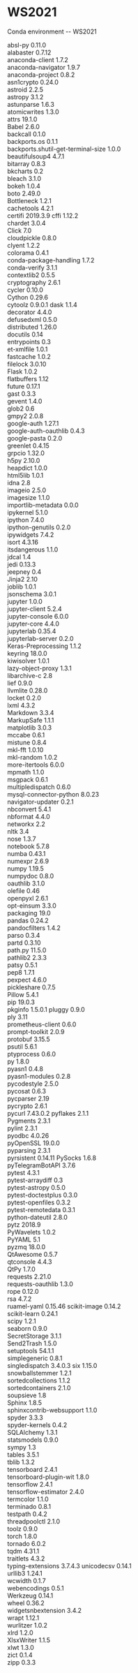 # WS2021


Conda environment -- WS2021

absl-py                            0.11.0  
alabaster                          0.7.12  
anaconda-client                    1.7.2   
anaconda-navigator                 1.9.7   
anaconda-project                   0.8.2   
asn1crypto                         0.24.0  
astroid                            2.2.5   
astropy                            3.1.2   
astunparse                         1.6.3   
atomicwrites                       1.3.0   
attrs                              19.1.0  
Babel                              2.6.0   
backcall                           0.1.0   
backports.os                       0.1.1   
backports.shutil-get-terminal-size 1.0.0   
beautifulsoup4                     4.7.1   
bitarray                           0.8.3   
bkcharts                           0.2     
bleach                             3.1.0   
bokeh                              1.0.4   
boto                               2.49.0  
Bottleneck                         1.2.1   
cachetools                         4.2.1   
certifi                            2019.3.9
cffi                               1.12.2  
chardet                            3.0.4   
Click                              7.0     
cloudpickle                        0.8.0   
clyent                             1.2.2   
colorama                           0.4.1   
conda-package-handling             1.7.2   
conda-verify                       3.1.1   
contextlib2                        0.5.5   
cryptography                       2.6.1   
cycler                             0.10.0  
Cython                             0.29.6  
cytoolz                            0.9.0.1 
dask                               1.1.4   
decorator                          4.4.0   
defusedxml                         0.5.0   
distributed                        1.26.0  
docutils                           0.14    
entrypoints                        0.3     
et-xmlfile                         1.0.1   
fastcache                          1.0.2   
filelock                           3.0.10  
Flask                              1.0.2   
flatbuffers                        1.12    
future                             0.17.1  
gast                               0.3.3   
gevent                             1.4.0   
glob2                              0.6     
gmpy2                              2.0.8   
google-auth                        1.27.1  
google-auth-oauthlib               0.4.3   
google-pasta                       0.2.0   
greenlet                           0.4.15  
grpcio                             1.32.0  
h5py                               2.10.0  
heapdict                           1.0.0   
html5lib                           1.0.1   
idna                               2.8     
imageio                            2.5.0   
imagesize                          1.1.0   
importlib-metadata                 0.0.0   
ipykernel                          5.1.0   
ipython                            7.4.0   
ipython-genutils                   0.2.0   
ipywidgets                         7.4.2   
isort                              4.3.16  
itsdangerous                       1.1.0   
jdcal                              1.4     
jedi                               0.13.3  
jeepney                            0.4     
Jinja2                             2.10    
joblib                             1.0.1   
jsonschema                         3.0.1   
jupyter                            1.0.0   
jupyter-client                     5.2.4   
jupyter-console                    6.0.0   
jupyter-core                       4.4.0   
jupyterlab                         0.35.4  
jupyterlab-server                  0.2.0   
Keras-Preprocessing                1.1.2   
keyring                            18.0.0  
kiwisolver                         1.0.1   
lazy-object-proxy                  1.3.1   
libarchive-c                       2.8     
lief                               0.9.0   
llvmlite                           0.28.0  
locket                             0.2.0   
lxml                               4.3.2   
Markdown                           3.3.4   
MarkupSafe                         1.1.1   
matplotlib                         3.0.3   
mccabe                             0.6.1   
mistune                            0.8.4   
mkl-fft                            1.0.10  
mkl-random                         1.0.2   
more-itertools                     6.0.0   
mpmath                             1.1.0   
msgpack                            0.6.1   
multipledispatch                   0.6.0   
mysql-connector-python             8.0.23  
navigator-updater                  0.2.1   
nbconvert                          5.4.1   
nbformat                           4.4.0   
networkx                           2.2     
nltk                               3.4     
nose                               1.3.7   
notebook                           5.7.8   
numba                              0.43.1  
numexpr                            2.6.9   
numpy                              1.19.5  
numpydoc                           0.8.0   
oauthlib                           3.1.0   
olefile                            0.46    
openpyxl                           2.6.1   
opt-einsum                         3.3.0   
packaging                          19.0    
pandas                             0.24.2  
pandocfilters                      1.4.2   
parso                              0.3.4   
partd                              0.3.10  
path.py                            11.5.0  
pathlib2                           2.3.3   
patsy                              0.5.1   
pep8                               1.7.1   
pexpect                            4.6.0   
pickleshare                        0.7.5   
Pillow                             5.4.1   
pip                                19.0.3  
pkginfo                            1.5.0.1 
pluggy                             0.9.0   
ply                                3.11    
prometheus-client                  0.6.0   
prompt-toolkit                     2.0.9   
protobuf                           3.15.5  
psutil                             5.6.1   
ptyprocess                         0.6.0   
py                                 1.8.0   
pyasn1                             0.4.8   
pyasn1-modules                     0.2.8   
pycodestyle                        2.5.0   
pycosat                            0.6.3   
pycparser                          2.19    
pycrypto                           2.6.1   
pycurl                             7.43.0.2
pyflakes                           2.1.1   
Pygments                           2.3.1   
pylint                             2.3.1   
pyodbc                             4.0.26  
pyOpenSSL                          19.0.0  
pyparsing                          2.3.1   
pyrsistent                         0.14.11 
PySocks                            1.6.8   
pyTelegramBotAPI                   3.7.6   
pytest                             4.3.1   
pytest-arraydiff                   0.3     
pytest-astropy                     0.5.0   
pytest-doctestplus                 0.3.0   
pytest-openfiles                   0.3.2   
pytest-remotedata                  0.3.1   
python-dateutil                    2.8.0   
pytz                               2018.9  
PyWavelets                         1.0.2   
PyYAML                             5.1     
pyzmq                              18.0.0  
QtAwesome                          0.5.7   
qtconsole                          4.4.3   
QtPy                               1.7.0   
requests                           2.21.0  
requests-oauthlib                  1.3.0   
rope                               0.12.0  
rsa                                4.7.2   
ruamel-yaml                        0.15.46 
scikit-image                       0.14.2  
scikit-learn                       0.24.1  
scipy                              1.2.1   
seaborn                            0.9.0   
SecretStorage                      3.1.1   
Send2Trash                         1.5.0   
setuptools                         54.1.1  
simplegeneric                      0.8.1   
singledispatch                     3.4.0.3 
six                                1.15.0  
snowballstemmer                    1.2.1   
sortedcollections                  1.1.2   
sortedcontainers                   2.1.0   
soupsieve                          1.8     
Sphinx                             1.8.5   
sphinxcontrib-websupport           1.1.0   
spyder                             3.3.3   
spyder-kernels                     0.4.2   
SQLAlchemy                         1.3.1   
statsmodels                        0.9.0   
sympy                              1.3     
tables                             3.5.1   
tblib                              1.3.2   
tensorboard                        2.4.1   
tensorboard-plugin-wit             1.8.0   
tensorflow                         2.4.1   
tensorflow-estimator               2.4.0   
termcolor                          1.1.0   
terminado                          0.8.1   
testpath                           0.4.2   
threadpoolctl                      2.1.0   
toolz                              0.9.0   
torch                              1.8.0   
tornado                            6.0.2   
tqdm                               4.31.1  
traitlets                          4.3.2   
typing-extensions                  3.7.4.3 
unicodecsv                         0.14.1  
urllib3                            1.24.1  
wcwidth                            0.1.7   
webencodings                       0.5.1   
Werkzeug                           0.14.1  
wheel                              0.36.2  
widgetsnbextension                 3.4.2   
wrapt                              1.12.1  
wurlitzer                          1.0.2   
xlrd                               1.2.0   
XlsxWriter                         1.1.5   
xlwt                               1.3.0   
zict                               0.1.4   
zipp                               0.3.3  
